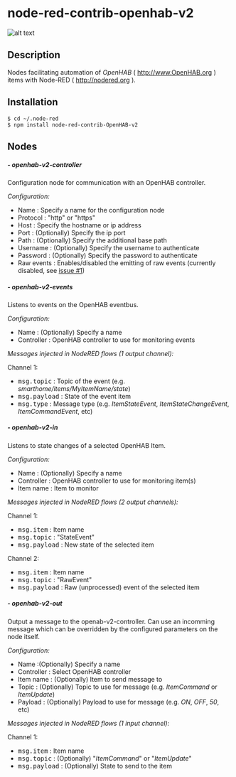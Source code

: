 # node-red-contrib-openhab-v2

![alt text](https://cdn.rawgit.com/QNimbus/node-red-contrib-openhab-v2/326f229a/node-red-openhab-v2.png)

## Description

Nodes facilitating automation of *OpenHAB* ( <http://www.OpenHAB.org> ) items with Node-RED ( <http://nodered.org> ).

## Installation

```
$ cd ~/.node-red
$ npm install node-red-contrib-OpenHAB-v2
```

## Nodes

##### - openhab-v2-controller

Configuration node for communication with an OpenHAB controller.

*Configuration:*
- Name : Specify a name for the configuration node
- Protocol : "http" or "https"
- Host : Specify the hostname or ip address
- Port : (Optionally) Specify the ip port
- Path : (Optionally) Specify the additional base path
- Username : (Optionally) Specify the username to authenticate
- Password : (Optionally) Specify the password to authenticate
- Raw events : Enables/disabled the emitting of raw events (currently disabled, see [issue #1](https://github.com/QNimbus/node-red-contrib-openhab-v2/issues/1))

##### - openhab-v2-events

Listens to events on the OpenHAB eventbus.

*Configuration:*
- Name : (Optionally) Specify a name
- Controller : OpenHAB controller to use for monitoring events

*Messages injected in NodeRED flows (1 output channel):*

Channel 1:
- <kbd>msg.topic</kbd> : Topic of the event (e.g. *smarthome/items/MyItemName/state*)
- <kbd>msg.payload</kbd> : State of the event item
- <kbd>msg.type</kbd> : Message type (e.g. *ItemStateEvent*, *ItemStateChangeEvent*, *ItemCommandEvent*, etc)

##### - openhab-v2-in

Listens to state changes of a selected OpenHAB Item.

*Configuration:*
- Name : (Optionally) Specify a name
- Controller : OpenHAB controller to use for monitoring item(s)
- Item name : Item to monitor

*Messages injected in NodeRED flows (2 output channels):*

Channel 1:
- <kbd>msg.item</kbd> : Item name
- <kbd>msg.topic</kbd> : "StateEvent"
- <kbd>msg.payload</kbd> : New state of the selected item

Channel 2:
- <kbd>msg.item</kbd> : Item name
- <kbd>msg.topic</kbd> : "RawEvent"
- <kbd>msg.payload</kbd> :  Raw (unprocessed) event of the selected item

##### - openhab-v2-out

Output a message to the openab-v2-controller. Can use an incomming message which can be overridden by the configured parameters on the node itself.

*Configuration:*
- Name :(Optionally) Specify a name
- Controller : Select OpenHAB controller
- Item name : (Optionally) Item to send message to
- Topic : (Optionally) Topic to use for message (e.g. *ItemCommand* or *ItemUpdate*)
- Payload : (Optionally) Payload to use for message (e.g. *ON*, *OFF*, *50*, etc)

*Messages injected in NodeRED flows (1 input channel):*

Channel 1:
- <kbd>msg.item</kbd> : Item name
- <kbd>msg.topic</kbd> : (Optionally) "*ItemCommand*" or "*ItemUpdate*"
- <kbd>msg.payload</kbd> : (Optionally) State to send to the item
